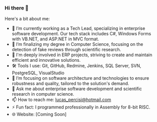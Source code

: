 ### Hi there 👋

<!--
**lucaspercisi/lucaspercisi** is a ✨ _special_ ✨ repository because its `README.md` (this file) appears on your GitHub profile.
-->

Here's a bit about me:

- 🔭 I’m currently working as a Tech Lead, specializing in enterprise software development. Our tech stack includes C#, Windows Forms with VB.NET, and ASP.NET in MVC format.
- 🌱 I’m finalizing my degree in Computer Science, focusing on the detection of fake reviews through scientific research.
- 👯 I'm deeply involved in ERP projects, striving to create and maintain efficient and innovative solutions.
- 🛠 Tools I use: Git, GitHub, Redmine, Jenkins, SQL Server, SVN, PostgreSQL, VisualStudio
- 🤔 I’m focusing on software architecture and technologies to ensure robustness and quality, tailored to the solution's demand.
- 💬 Ask me about enterprise software development and scientific research in computer science.
- 📫 How to reach me: lucas_percisi@hotmail.com
- ⚡ Fun fact: I programmed professionally in Assembly for 8-bit RISC.
- 🌐 Website: [Coming Soon]

